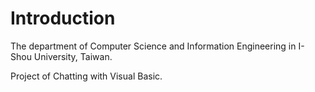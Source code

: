 # Introduction

The department of Computer Science and Information Engineering in I-Shou University, Taiwan.

Project of Chatting with Visual Basic.

